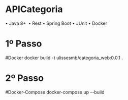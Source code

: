 
# APICategoria

• Java 8+ 
• Rest
• Spring Boot
• JUnit
• Docker 

# 1º Passo

#Docker
docker build -t ulissesmb/categoria_web:0.0.1 .

# 2º Passo
#Docker-Compose
docker-compose up --build
